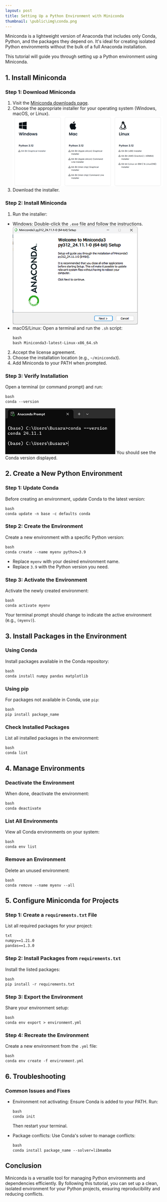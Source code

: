 ```yaml
---
layout: post
title: Setting Up a Python Environment with Miniconda
thumbnail: \public\img\conda.png
---
```


Miniconda is a lightweight version of Anaconda that includes only Conda, Python, and the packages they depend on. It's ideal for creating isolated Python environments without the bulk of a full Anaconda installation.

This tutorial will guide you through setting up a Python environment using Miniconda.

## 1. Install Miniconda
### Step 1: Download Miniconda
1. Visit the [Miniconda downloads page](https://docs.anaconda.com/miniconda/install/#).
2. Choose the appropriate installer for your operating system (Windows, macOS, or Linux).
![img](\public\img\minicon_download.png)
3. Download the installer.

### Step 2: Install Miniconda
1. Run the installer:
* Windows: Double-click the `.exe` file and follow the instructions.
![img](\public\img\minicon_install.png)
* macOS/Linux: Open a terminal and run the `.sh` script:
    ```
    bash
    bash Miniconda3-latest-Linux-x86_64.sh
    ```
2. Accept the license agreement.
3. Choose the installation location (e.g., `~/miniconda3`).
4. Add Miniconda to your PATH when prompted.

### Step 3: Verify Installation
Open a terminal (or command prompt) and run:

```
bash
conda --version
```
![img](\public\img\conda-ver.png)
You should see the Conda version displayed.

## 2. Create a New Python Environment
### Step 1: Update Conda
Before creating an environment, update Conda to the latest version:

```
bash
conda update -n base -c defaults conda
```

### Step 2: Create the Environment
Create a new environment with a specific Python version:
    
```
bash
conda create --name myenv python=3.9
```

* Replace `myenv` with your desired environment name.
* Replace `3.9` with the Python version you need.

### Step 3: Activate the Environment
Activate the newly created environment:

```
bash
conda activate myenv
```

Your terminal prompt should change to indicate the active environment (e.g., `(myenv)`).

## 3. Install Packages in the Environment
### Using Conda
Install packages available in the Conda repository:
    
```
bash
conda install numpy pandas matplotlib
```

### Using pip
For packages not available in Conda, use `pip`:
    
```
bash
pip install package_name
```

### Check Installed Packages
List all installed packages in the environment:
    
```
bash
conda list
```

## 4. Manage Environments
### Deactivate the Environment
When done, deactivate the environment:
    
```
bash
conda deactivate
```

### List All Environments
View all Conda environments on your system:
    
```
bash
conda env list
```

### Remove an Environment
Delete an unused environment:
    
```
bash
conda remove --name myenv --all
```

## 5. Configure Miniconda for Projects
### Step 1: Create a `requirements.txt` File
List all required packages for your project:

```
txt
numpy==1.21.0
pandas==1.3.0
```

### Step 2: Install Packages from `requirements.txt`
Install the listed packages:
```
bash
pip install -r requirements.txt
```

### Step 3: Export the Environment
Share your environment setup:
```
bash
conda env export > environment.yml
```

### Step 4: Recreate the Environment
Create a new environment from the `.yml` file:
```
bash
conda env create -f environment.yml
```

## 6. Troubleshooting
### Common Issues and Fixes
* Environment not activating: Ensure Conda is added to your PATH. Run:
    ```
    bash
    conda init
    ```

    Then restart your terminal.

* Package conflicts: Use Conda's solver to manage conflicts:
    ```
    bash
    conda install package_name --solver=libmamba
    ```

## Conclusion
Miniconda is a versatile tool for managing Python environments and dependencies efficiently. By following this tutorial, you can set up a clean, isolated environment for your Python projects, ensuring reproducibility and reducing conflicts.